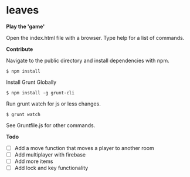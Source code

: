leaves
======

**Play the 'game'**

Open the index.html file with a browser. Type help for a list of commands.

**Contribute**

Navigate to the public directory and install dependencies with npm.

``` 
$ npm install
```

Install Grunt Globally

```
$ npm install -g grunt-cli
```

Run grunt watch for js or less changes.

```
$ grunt watch
```

See Gruntfile.js for other commands.


**Todo**

- [ ] Add a move function that moves a player to another room
- [ ] Add multiplayer with firebase
- [ ] Add more items
- [ ] Add lock and key functionality
